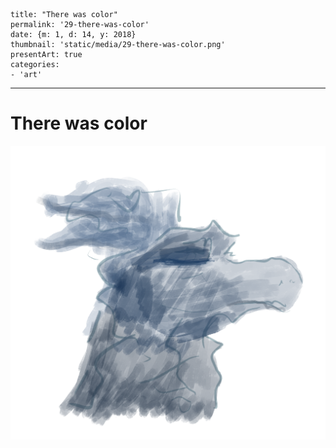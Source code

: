 
    title: "There was color"
    permalink: '29-there-was-color'
    date: {m: 1, d: 14, y: 2018}
    thumbnail: 'static/media/29-there-was-color.png'
    presentArt: true
    categories:
    - 'art'

---

# There was color

![There was color](static/media/29-there-was-color.png)
